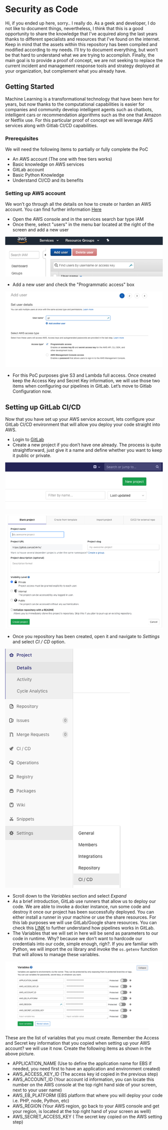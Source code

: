 # Security as Code

Hi, if you ended up here, sorry.. I really do.  As a geek and developer, I do not like to document things, nevertheless,  I think that this is a good opportunity to share the knowledge that I’ve acquired along the last years thanks to different specialists and resources that I’ve found on the internet.
Keep in mind that the assets within this repository has been compiled and modified according to my needs. I’ll try to document everything, but won’t be that hard to understand what we are trying to accomplish.
Finally, the main goal is to provide a proof of concept, we are not seeking to replace the current incident and management response tools and strategy deployed at your organization, but complement what you already have.


## Getting Started
Machine Learning is a transformational technology that have been here for years, but now thanks to the computational capabilities is easier for companies and community develop intelligent agents such as chatbots, intelligent cars or recommendation algorithms such as the one that Amazon or Netflix use.
For this particular proof of concept we will leverage AWS services  along with Gitlab CI/CD capabilities.

### Prerequisites
We will need the following items to partially or fully complete the PoC
* An AWS account  (The one with free tiers works)
* Basic knowledge on AWS services
* GitLab account
* Basic Python Knowledge
* Understand CI/CD and its benefits

### Setting up AWS account
We won’t go through all the details on how to create or harden an AWS account. You can find further information [Here](https://aws.amazon.com/es/iam/)

* Open the AWS console and in the services search bar type IAM
* Once there, select "users" in the menu bar located at the right of the screen and add a new user

![Add User](./img/addUser.png)


* Add a new user and check the "Programmatic access" box

![User Setting](./img/programaticAccount.png)


* For this PoC purposes give S3 and Lambda full access. Once created keep the Access Key and Secret Key information, we will use those two items when configuring our pipelines in GitLab.  Let’s move to Gitlab Configuration now.

## Setting up GitLab CI/CD
Now that you have set up your AWS service account, lets configure your GitLab CI/CD environment that will allow you deploy your code straight into AWS.

* Login to [GitLab](http://gitlab.com/)
* Create a new project if you don’t have one already. The process is quite straightforward, just give it a name and define whether you want to keep it public or private.

![Create_Repo](./img/createRepo.png)

![Setup Repo](./img/settingRepo.png)

* Once you repository has been created, open it and navigate to *Settings* and select *CI / CD* option.

![CICD](./img/settingCICD.png)

* Scroll down to the *Variables* section and select *Expand*
* As a brief introduction, GitLab use runners that allow us to deploy our code. We are able to invoke a docker instance, run some code and destroy it once our project has been successfully deployed. You can either install a runner in your machine or use the share resources. For this lab purposes we will use GitLab/Google share resources. You can check this [LINK](https://docs.gitlab.com/ee/ci/) to further understand how pipelines works in GitLab.
* The Variables that we will set in here will be send as parameters to our code in runtime. Why? because we don’t want to hardcode our credentials into our code, simple enough, righ?. If you are familiar with Python, we will import the *os* library and invoke the `os.getenv`  function that will allows to manage these variables.

![Variables](./img/variables.png)


These are the list of variables that you must create. Remember the Access and Secret key information that you copied when setting up your AWS account? we will use it now.
Create the following items as shown in the above picture.
* APPLICATION_NAME  (Use to define the application name for EBS if needed, you need first to have an application and environment created)
* AWS_ACCESS_KEY_ID (The access key id copied in the previous step)
* AWS_ACCOUNT_ID (Your account id information, you can locate this number on the AWS console at the top right hand side of your screen, next to your user name)
* AWS_EB_PLATFORM (EBS platform that where you will deploy your code i.e. PHP, node, Python, etc)
* AWS_REGION (Your AWS region, go back to your AWS console and get your region, is located at the top right hand of your screen as welll)
* AWS_SECRET_ACCESS_KEY ( The secret key copied on the AWS setting step)

